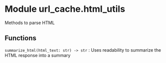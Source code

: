 Module url_cache.html_utils
===========================
Methods to parse HTML

Functions
---------

    
`summarize_html(html_text: str) ‑> str`
:   Uses readability to summarize the HTML response into a summary